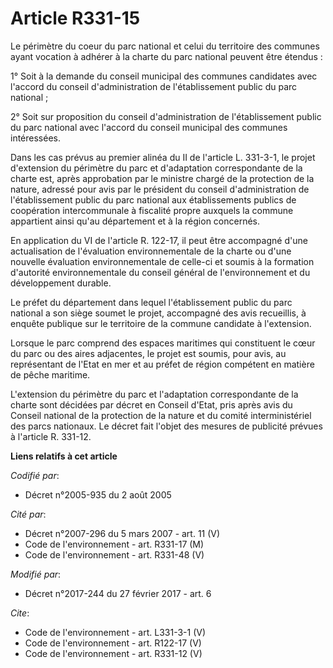 # Article R331-15

Le périmètre du coeur du parc national et celui du territoire des communes ayant vocation à adhérer à la charte du parc
national peuvent être étendus : 

1° Soit à la demande du conseil municipal des communes candidates avec l'accord du conseil d'administration de
l'établissement public du parc national ; 

2° Soit sur proposition du conseil d'administration de l'établissement public du parc national avec l'accord du conseil
municipal des communes intéressées. 

Dans les cas prévus au premier alinéa du II de l'article L. 331-3-1, le projet d'extension du périmètre du parc et
d'adaptation correspondante de la charte est, après approbation par le ministre chargé de la protection de la nature, adressé
pour avis par le président du conseil d'administration de l'établissement public du parc national aux établissements publics
de coopération intercommunale à fiscalité propre auxquels la commune appartient ainsi qu'au département et à la région
concernés. 

En application du VI de l'article R. 122-17, il peut être accompagné d'une actualisation de l'évaluation environnementale de
la charte ou d'une nouvelle évaluation environnementale de celle-ci et soumis à la formation d'autorité environnementale du
conseil général de l'environnement et du développement durable. 

Le préfet du département dans lequel l'établissement public du parc national a son siège soumet le projet, accompagné des
avis recueillis, à enquête publique sur le territoire de la commune candidate à l'extension. 

Lorsque le parc comprend des espaces maritimes qui constituent le cœur du parc ou des aires adjacentes, le projet est soumis,
pour avis, au représentant de l'Etat en mer et au préfet de région compétent en matière de pêche maritime. 

L'extension du périmètre du parc et l'adaptation correspondante de la charte sont décidées par décret en Conseil d'Etat, pris
après avis du Conseil national de la protection de la nature et du comité interministériel des parcs nationaux. Le décret
fait l'objet des mesures de publicité prévues à l'article R. 331-12.

**Liens relatifs à cet article**

_Codifié par_:

  - Décret n°2005-935 du 2 août 2005

_Cité par_:

  - Décret n°2007-296 du 5 mars 2007 - art. 11 (V)
  - Code de l'environnement - art. R331-17 (M)
  - Code de l'environnement - art. R331-48 (V)

_Modifié par_:

  - Décret n°2017-244 du 27 février 2017 - art. 6

_Cite_:

  - Code de l'environnement - art. L331-3-1 (V)
  - Code de l'environnement - art. R122-17 (V)
  - Code de l'environnement - art. R331-12 (V)
